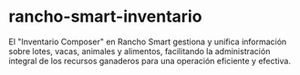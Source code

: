 # rancho-smart-inventario
El "Inventario Composer" en Rancho Smart gestiona y unifica información sobre lotes, vacas, animales y alimentos, facilitando la administración integral de los recursos ganaderos para una operación eficiente y efectiva.
